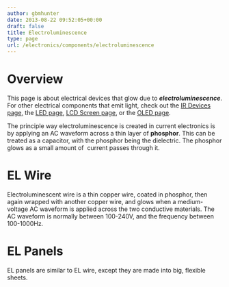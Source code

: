 ```yaml
---
author: gbmhunter
date: 2013-08-22 09:52:05+00:00
draft: false
title: Electroluminescence
type: page
url: /electronics/components/electroluminescence
---
```


# Overview


This page is about electrical devices that glow due to _**electroluminescence**_. For other electrical components that emit light, check out the [IR Devices page,](/electronics/components/ir-devices) the [LED page](http://blog.mbedded.ninja/electronics/components/leds), [LCD Screen page](/electronics/components/lcd-screens), or the [OLED page](http://blog.mbedded.ninja/electronics/components/oled-screens).

The principle way electroluminescence is created in current electronics is by applying an AC waveform across a thin layer of **phosphor**. This can be treated as a capacitor, with the phosphor being the dielectric. The phosphor glows as a small amount of  current passes through it.

# EL Wire

Electroluminescent wire is a thin copper wire, coated in phosphor, then again wrapped with another copper wire, and glows when a medium-voltage AC waveform is applied across the two conductive materials. The AC waveform is normally between 100-240V, and the frequency between 100-1000Hz.

# EL Panels

EL panels are similar to EL wire, except they are made into big, flexible sheets.
